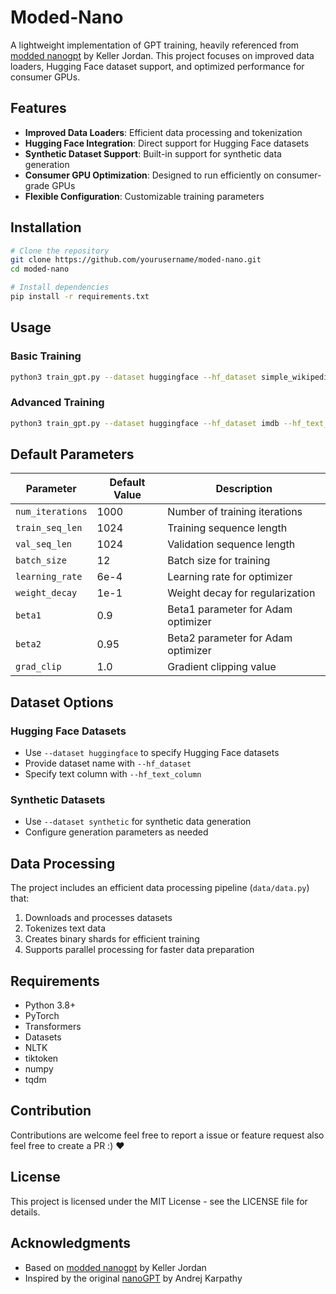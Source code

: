 # Moded-Nano

A lightweight implementation of GPT training, heavily referenced from [modded nanogpt](https://github.com/kellerjordan/nanogpt) by Keller Jordan. This project focuses on improved data loaders, Hugging Face dataset support, and optimized performance for consumer GPUs.

## Features

- **Improved Data Loaders**: Efficient data processing and tokenization
- **Hugging Face Integration**: Direct support for Hugging Face datasets
- **Synthetic Dataset Support**: Built-in support for synthetic data generation
- **Consumer GPU Optimization**: Designed to run efficiently on consumer-grade GPUs
- **Flexible Configuration**: Customizable training parameters

## Installation

```bash
# Clone the repository
git clone https://github.com/yourusername/moded-nano.git
cd moded-nano

# Install dependencies
pip install -r requirements.txt
```

## Usage

### Basic Training

```bash
python3 train_gpt.py --dataset huggingface --hf_dataset simple_wikipedia --hf_text_column text
```

### Advanced Training

```bash
python3 train_gpt.py --dataset huggingface --hf_dataset imdb --hf_text_column text --num_iterations 5 --train_seq_len 128 --val_seq_len 128
```

## Default Parameters

| Parameter | Default Value | Description |
|-----------|---------------|-------------|
| `num_iterations` | 1000 | Number of training iterations |
| `train_seq_len` | 1024 | Training sequence length |
| `val_seq_len` | 1024 | Validation sequence length |
| `batch_size` | 12 | Batch size for training |
| `learning_rate` | 6e-4 | Learning rate for optimizer |
| `weight_decay` | 1e-1 | Weight decay for regularization |
| `beta1` | 0.9 | Beta1 parameter for Adam optimizer |
| `beta2` | 0.95 | Beta2 parameter for Adam optimizer |
| `grad_clip` | 1.0 | Gradient clipping value |

## Dataset Options

### Hugging Face Datasets
- Use `--dataset huggingface` to specify Hugging Face datasets
- Provide dataset name with `--hf_dataset`
- Specify text column with `--hf_text_column`

### Synthetic Datasets
- Use `--dataset synthetic` for synthetic data generation
- Configure generation parameters as needed

## Data Processing

The project includes an efficient data processing pipeline (`data/data.py`) that:
1. Downloads and processes datasets
2. Tokenizes text data
3. Creates binary shards for efficient training
4. Supports parallel processing for faster data preparation

## Requirements

- Python 3.8+
- PyTorch
- Transformers
- Datasets
- NLTK
- tiktoken
- numpy
- tqdm

## Contribution
Contributions are welcome feel free to report a issue or feature request also feel free to create a PR :) ❤️


## License

This project is licensed under the MIT License - see the LICENSE file for details.

## Acknowledgments

- Based on [modded nanogpt](https://github.com/kellerjordan/nanogpt) by Keller Jordan
- Inspired by the original [nanoGPT](https://github.com/karpathy/nanoGPT) by Andrej Karpathy
